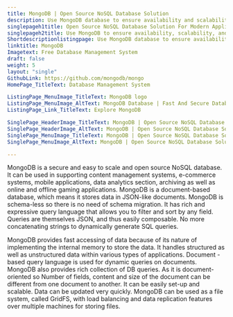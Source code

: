 ```yaml
---
title: MongoDB | Open Source NoSQL Database Solution
description: Use MongoDB database to ensure availability and scalability with the most demanding data security and privacy requirements of modern day applications.
singlepageh1title: Open Source NoSQL Database Solution For Modern Applications
singlepageh2title: Use MongoDB to ensure availability, scalability, and compliance with the most demanding data security and privacy requirements of modern day applications.
Shortdescriptionlistingpage: Use MongoDB database to ensure availability, scalability, and compliance with the most demanding data security and privacy requirements of modern day applications.
linktitle: MongoDB
Imagetext: Free Database Management System
draft: false
weight: 5
layout: "single"
GithubLink: https://github.com/mongodb/mongo
HomePage_TitleText: Database Management System

ListingPage_MenuImage_TitleText: MongoDB logo
ListingPage_MenuImage_AltText: MongoDB Database | Fast And Secure Database Solution
ListingPage_Link_TitleText: Explore MongoDB

SinglePage_HeaderImage_TitleText: MongoDB | Open Source NoSQL Database Solution
SinglePage_HeaderImage_AltText: MongoDB | Open Source NoSQL Database Solution
SinglePage_MenuImage_TitleText: MongoDB | Open Source NoSQL Database Solution
SinglePage_MenuImage_AltText: MongoDB | Open Source NoSQL Database Solution

---
```


MongoDB is a secure and easy to scale and open source NoSQL database. It can be used in supporting content management systems, e-commerce systems, mobile applications, data analytics section, archiving as well as online and offline gaming applications. MongoDB is a document-based database, which means it stores data in JSON-like documents. MongoDB is schema-less so there is no need of schema migration. It has rich and expressive query language that allows you to filter and sort by any field. Queries are themselves JSON, and thus easily composable. No more concatenating strings to dynamically generate SQL queries.

MongoDB provides fast accessing of data because of its nature of implementing the internal memory to store the data. It handles structured as well as unstructured data within various types of applications. Document -based query language is used for dynamic queries on documents. MongoDB also provides rich collection of DB queries. As it is document-oriented so Number of fields, content and size of the document can be different from one document to another. It can be easily set-up and scalable. Data can be updated very quickly. MongoDB can be used as a file system, called GridFS, with load balancing and data replication features over multiple machines for storing files.